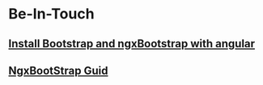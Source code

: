 # Be-In-Touch

## [Install Bootstrap and ngxBootstrap with angular](https://loiane.com/2017/08/how-to-add-bootstrap-to-an-angular-cli-project/)

## [NgxBootStrap Guid](https://valor-software.com/ngx-bootstrap/#/documentation#getting-started)
